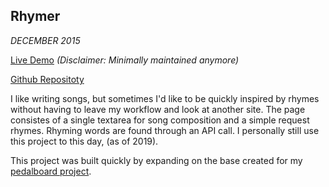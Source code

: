## Rhymer


*DECEMBER 2015*

[Live Demo](https://jakethurman.github.io/rhymer/) *(Disclaimer: Minimally maintained anymore)*

[Github Repositoty](https://github.com/JakeThurman/Rhymer)

I like writing songs, but sometimes I'd like to be quickly inspired by rhymes without having to leave my workflow and look at another site. 
The page consistes of a single textarea for song composition and a simple request rhymes.
Rhyming words are found through an API call.
I personally still use this project to this day, (as of 2019).

This project was built quickly by expanding on the base created for my [pedalboard project](./pedalboardProject.html).